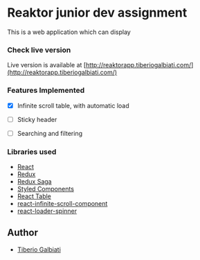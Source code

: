 # Reaktor junior dev assignment

This is a web application which can display

### Check live version

Live version is available at [http://reaktorapp.tiberiogalbiati.com/](http://reaktorapp.tiberiogalbiati.com/)




### Features Implemented

- [x] Infinite scroll table, with automatic load 

- [ ] Sticky header
- [ ] Searching and filtering



### Libraries used
* [React](https://reactjs.org/)
* [Redux](https://redux.js.org/)
* [Redux Saga](https://redux-saga.js.org/)
* [Styled Components](https://styled-components.com/)
* [React Table](https://github.com/tannerlinsley/react-table)
* [react-infinite-scroll-component](https://github.com/ankeetmaini/react-infinite-scroll-component)
* [react-loader-spinner](https://www.npmjs.com/package/react-loader-spinner)

## Author
* [Tiberio Galbiati](https://github.com/TiberioG)
